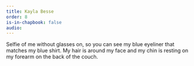 ```yaml
---
title: Kayla Besse
order: 8
is-in-chapbook: false
audio: 
---
```

Selfie of me without glasses on, so you can see my blue eyeliner that matches my blue shirt. My hair is around my face and my chin is resting on my forearm on the back of the couch.
